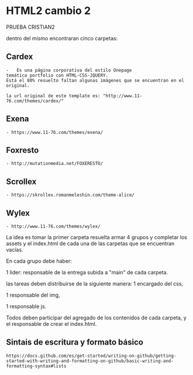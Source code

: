 # HTML2 cambio 2
PRUEBA CRISTIAN2

dentro del mismo encontraran cinco carpetas: 
## Cardex
    -   Es una página corporativa del estilo Onepage
    temática portfolio con HTML-CSS-JQUERY.
    Está el 80% resuelto faltan algunas imágenes que se encuentran en el original.
    
    la url original de este template es: "http://www.11-76.com/themes/cardex/"
    
## Exena
    - https://www.11-76.com/themes/exena/
## Foxresto
    - http://mutationmedia.net/FOXERESTO/
## Scrollex
    - https://skrollex.romanmeleshin.com/theme-alice/
## Wylex
    - http://www.11-76.com/themes/wylex/

La idea es tomar la primer carpeta resuelta armar 4 grupos y completar los assets y el index.html de cada una de las carpetas que se encuentran vacías.

En cada grupo debe haber:

1 lider: responsable de la entrega subida a "main" de cada carpeta. 

las tareas deben distribuirse de la siguiente manera:
1 encargado del css, 

1 responsable del img, 

1 responsable js. 

Todos deben participar del agregado de los contenidos de cada carpeta, y el responsable de crear el index.html.


## Sintais de escritura y formato básico
    
    https://docs.github.com/es/get-started/writing-on-github/getting-started-with-writing-and-formatting-on-github/basic-writing-and-formatting-syntax#lists


